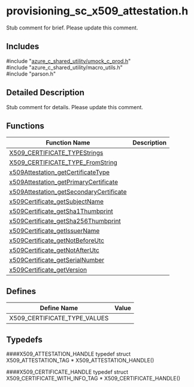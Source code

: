 # provisioning_sc_x509_attestation.h 

Stub comment for brief. Please update this comment.

## Includes

\#include "[azure_c_shared_utility/umock_c_prod.h](iot-c-ref-umock-c-prod-h.md)"  
\#include "azure_c_shared_utility/macro_utils.h"  
\#include "parson.h"  

## Detailed Description

Stub comment for details. Please update this comment.

## Functions

Function Name                  | Description                                
--------------------------------|---------------------------------------------
[X509_CERTIFICATE_TYPEStrings](./iot-c-ref-provisioning-sc-x509-attestation-h/x509-certificate-typestrings.md)            | 
[X509_CERTIFICATE_TYPE_FromString](./iot-c-ref-provisioning-sc-x509-attestation-h/x509-certificate-type-fromstring.md)            | 
[x509Attestation_getCertificateType](./iot-c-ref-provisioning-sc-x509-attestation-h/x509attestation-getcertificatetype.md)            | 
[x509Attestation_getPrimaryCertificate](./iot-c-ref-provisioning-sc-x509-attestation-h/x509attestation-getprimarycertificate.md)            | 
[x509Attestation_getSecondaryCertificate](./iot-c-ref-provisioning-sc-x509-attestation-h/x509attestation-getsecondarycertificate.md)            | 
[x509Certificate_getSubjectName](./iot-c-ref-provisioning-sc-x509-attestation-h/x509certificate-getsubjectname.md)            | 
[x509Certificate_getSha1Thumbprint](./iot-c-ref-provisioning-sc-x509-attestation-h/x509certificate-getsha1thumbprint.md)            | 
[x509Certificate_getSha256Thumbprint](./iot-c-ref-provisioning-sc-x509-attestation-h/x509certificate-getsha256thumbprint.md)            | 
[x509Certificate_getIssuerName](./iot-c-ref-provisioning-sc-x509-attestation-h/x509certificate-getissuername.md)            | 
[x509Certificate_getNotBeforeUtc](./iot-c-ref-provisioning-sc-x509-attestation-h/x509certificate-getnotbeforeutc.md)            | 
[x509Certificate_getNotAfterUtc](./iot-c-ref-provisioning-sc-x509-attestation-h/x509certificate-getnotafterutc.md)            | 
[x509Certificate_getSerialNumber](./iot-c-ref-provisioning-sc-x509-attestation-h/x509certificate-getserialnumber.md)            | 
[x509Certificate_getVersion](./iot-c-ref-provisioning-sc-x509-attestation-h/x509certificate-getversion.md)            | 

## Defines

Define Name                    | Value                                
--------------------------------|---------------------------------------------
X509_CERTIFICATE_TYPE_VALUES            | 

## Typedefs

####X509_ATTESTATION_HANDLE
typedef struct X509_ATTESTATION_TAG * X509_ATTESTATION_HANDLE()

####X509_CERTIFICATE_HANDLE
typedef struct X509_CERTIFICATE_WITH_INFO_TAG * X509_CERTIFICATE_HANDLE()

